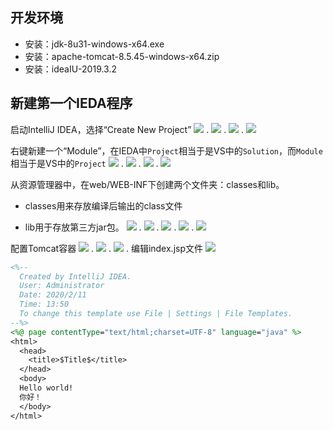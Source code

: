## 开发环境

- 安装：jdk-8u31-windows-x64.exe
- 安装：apache-tomcat-8.5.45-windows-x64.zip
- 安装：ideaIU-2019.3.2

## 新建第一个IEDA程序

启动IntelliJ IDEA，选择“Create New Project”
![](images\01.png)
.
![](images\02.png)
.
![](images\03.png)
.
![](images\04.png)

右键新建一个“Module”，在IEDA中`Project`相当于是VS中的`Solution`，而`Module`相当于是VS中的`Project`
![](images\05.png)
.
![](images\06.png)
.
![](images\07.png)
.
![](images\08.png)



从资源管理器中，在web/WEB-INF下创建两个文件夹：classes和lib。

- classes用来存放编译后输出的class文件

- lib用于存放第三方jar包。
![](images\09.png)
.
![](images\10.png)
.
![](images\11.png)
.
![](images\12.png)
.
![](images\13.png)

配置Tomcat容器
![](images\14.png)
.
![](images\15.png)
.
![](images\16.png)
.
编辑index.jsp文件
![](images\17.png)

```jsp
<%--
  Created by IntelliJ IDEA.
  User: Administrator
  Date: 2020/2/11
  Time: 13:50
  To change this template use File | Settings | File Templates.
--%>
<%@ page contentType="text/html;charset=UTF-8" language="java" %>
<html>
  <head>
    <title>$Title$</title>
  </head>
  <body>
  Hello world!
  你好！
  </body>
</html>
```

